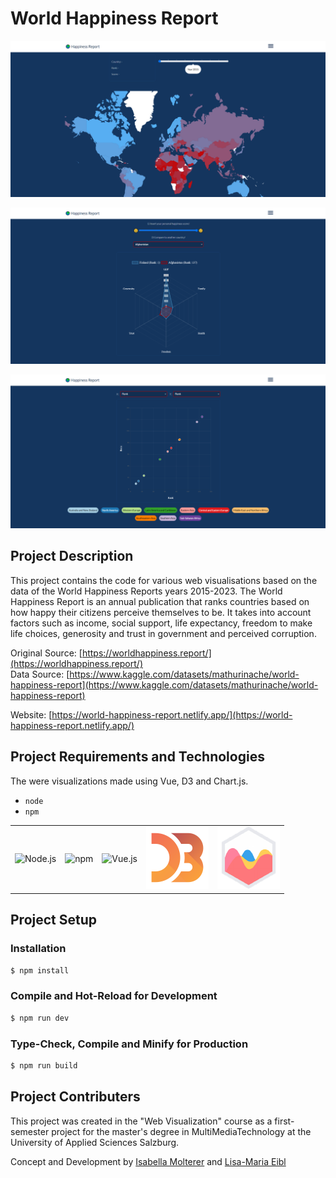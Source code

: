 # World Happiness Report

![whr_map.png](docs/whr_heat_map.png)

![whr_map.png](docs/whr_radar_plot.png)

![whr_map.png](docs/whr_scatter_plot.png)


## Project Description

This project contains the code for various web visualisations based on the data of the World Happiness Reports years 2015-2023.
The World Happiness Report is an annual publication that ranks countries based on how happy their citizens perceive themselves to be. It takes into account factors such as income, social support, life expectancy, freedom to make life choices, generosity and trust in government and perceived corruption.

Original Source: [https://worldhappiness.report/](https://worldhappiness.report/)  
Data Source: [https://www.kaggle.com/datasets/mathurinache/world-happiness-report](https://www.kaggle.com/datasets/mathurinache/world-happiness-report)

Website: [https://world-happiness-report.netlify.app/](https://world-happiness-report.netlify.app/)



## Project Requirements and Technologies

The were visualizations made using Vue, D3 and Chart.js.

* `node`
* `npm`

<table>
  <tr>
    <td style="border:none;"><img src='https://user-images.githubusercontent.com/25181517/183568594-85e280a7-0d7e-4d1a-9028-c8c2209e073c.png' alt="Node.js" width='100px'></td>
    <td style="border:none;"><img src='https://user-images.githubusercontent.com/25181517/121401671-49102800-c959-11eb-9f6f-74d49a5e1774.png' alt="npm" width='100px'></td>
    <td style="border:none;"><img src='https://user-images.githubusercontent.com/25181517/117448124-a2da9800-af3e-11eb-85d2-bd1b69b65603.png' alt="Vue.js" width='100px'></td>
    <td style="border:none;"><img src='docs/d3.png' alt="D3" width='100px'></td>
    <td style="border:none;"><img src='docs/chartjs.png' alt="Chart.js" width='100px'></td>
  </tr>
 </table>
 
 

## Project Setup

### Installation
```sh
$ npm install
```

### Compile and Hot-Reload for Development
```sh
$ npm run dev
```

### Type-Check, Compile and Minify for Production
```sh
$ npm run build
```



## Project Contributers

This project was created in the "Web Visualization" course as a first-semester project for the master's degree in MultiMediaTechnology at the University of Applied Sciences Salzburg.

Concept and Development by [Isabella Molterer](https://github.com/isabella-molterer) and [Lisa-Maria Eibl](https://github.com/LisaEibl)
